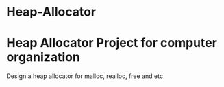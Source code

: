 # Heap-Allocator
<h1>Heap Allocator Project for computer organization</h1>
<head>Design a heap allocator for malloc, realloc, free and etc</head>

